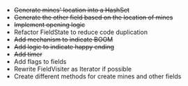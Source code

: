 * ~~Generate mines' location into a HashSet~~
* ~~Generate the other field based on the location of mines~~
* ~~Implement opening logic~~
* Refactor FieldState to reduce code duplication
* ~~Add mechanism to indicate BOOM~~
* ~~Add logic to indicate happy ending~~
* ~~Add timer~~
* Add flags to fields
* Rewrite FieldVisiter as Iterator if possible
* Create different methods for create mines and other fields